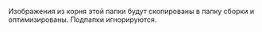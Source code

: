 Изображения из корня этой папки будут скопированы в папку сборки и оптимизированы. Подпапки игнорируются.
